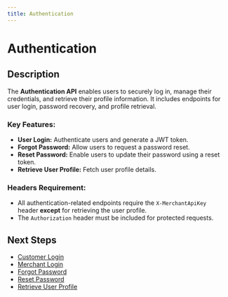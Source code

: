 ```yaml
---
title: Authentication
---
```


# Authentication

##  Description
The **Authentication API** enables users to securely log in, manage their credentials, and retrieve their profile information. It includes endpoints for user login, password recovery, and profile retrieval.

### **Key Features:**
- **User Login:** Authenticate users and generate a JWT token.
- **Forgot Password:** Allow users to request a password reset.
- **Reset Password:** Enable users to update their password using a reset token.
- **Retrieve User Profile:** Fetch user profile details.

### **Headers Requirement:**
- All authentication-related endpoints require the `X-MerchantApiKey` header **except** for retrieving the user profile.
- The `Authorization` header must be included for protected requests.

##  Next Steps
- [Customer Login](./login-as-customer.md)
- [Merchant Login](./login-as-store-owner.md)
- [Forgot Password](./forgot-password.md)
- [Reset Password](./reset-password.md)
- [Retrieve User Profile](./user-profile.md)